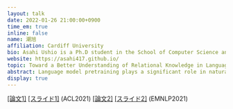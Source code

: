 ```yaml
---
layout: talk
date: 2022-01-26 21:00:00+0900
time_em: true
inline: false
name: 潮旭
affiliation: Cardiff University 
bio: Asahi Ushio is a Ph.D student in the School of Computer Science and Informatics at Cardiff University, co-advised by Jose Camacho-Collados and Steven Schockaert. He studies natural language processing (NLP), focusing on language model probing and application of language model in tasks such as named-entity recognition (NER) and question generation (QG). In 2021, he did research internships at Amazon supervised by Danushka Bollegala, and Snapchat co-supervised by Francesco Barbieri and Leonardo Neves. Before joining Cardiff University, he had been a full-time research engineer at Cogent Labs from 2018 to 2020. Visit his personal website for more info https://asahiushio.com
website: https://asahi417.github.io/
topic: Toward a Better Understanding of Relational Knowledge in Language Models
abstract: Language model pretraining plays a significant role in natural language processing nowadays, yet we are still far from fully understanding the mechanism of language models. In this talk, I will present our research about relational knowledge in language models, which is one of the important aspects to understand the ability of language models but less studied than others objective such as factual knowledge or syntactic analysis. In short, relational knowledge can be regarded as a capacity to predict the relation among concepts, and utilize it to make a better decision in downstream tasks. In our first work [1], we point out that the current state-of-the-art language models are not capable of solving a simple word analogy task, and our second work [2] presents a finetuning framework to distill the relational knowledge from language models that establishes the best performance in two tasks, which require relation understanding (even better than GPT-3). The series of our researches indicate that language models actually acquire relational knowledge to some extent at the pretraining phase, but we need a specific methodology such as the finetuning scheme presented in our work [2] to extract such knowledge.
display: true
---
```

[[論文1]](https://aclanthology.org/2021.acl-long.280/)
[[スライド1]](https://www.slideshare.net/asahiushio1/202105-acl-bert-is-to-nlp-what-alexnet-is-to-cv-can-pretrained-language-models-identify-analogies)  (ACL2021) [[論文2]](https://aclanthology.org/2021.emnlp-main.712/) [[スライド2]](https://www.slideshare.net/asahiushio1/202111-emnlp-distilling-relation-embeddings-from-pretrained-language-models) (EMNLP2021) 
